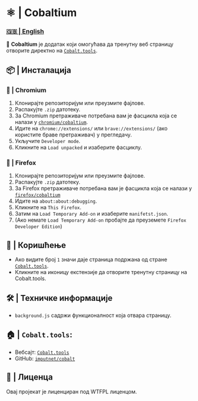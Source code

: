 # ⚛️ | Cobaltium

### [🇬🇧 | English](README-en.md)

🔗 **Cobaltium** је додатак који омогућава да тренутну веб страницу отворите директно на [`Cobalt.tools`](https://cobalt.tools).

## 📦 | Инсталација

### 🧪 | Chromium

1. Клонирајте репозиторијум или преузмите фајлове.
2. Распакујте `.zip` датотеку.
3. За Chromium претраживаче потребана вам је фасцикла која се налази у [`chromium/cobaltium`](chromium/cobaltium). 
4. Идите на `chrome://extensions/` или `brave://extensions/` (ако користите браве претраживач) у прегледачу.
5. Укључите `Developer mode`.
6. Кликните на `Load unpacked` и изаберите фасциклу.

### 🦊 | Firefox

1. Клонирајте репозиторијум или преузмите фајлове.
2. Распакујте `.zip` датотеку.
3. За Firefox претраживаче потребана вам је фасцикла која се налази у [`firefox/cobaltium`](firefox/cobaltium)
4. Идите на `about:about:debugging`.
5. Кликните на `This Firefox`.
6. Затим на `Load Temporary Add-on` и изаберите `manifetst.json`.
7. (Ако немате `Load Temporary Add-on` пробајте да преуземете `Firefox Developer Edition`)

## 🚀 | Коришћење
- Ако видите број `1` значи даје страница подржана од стране [`Cobalt.tools`](https://cobalt.tools/).
- Кликните на иконицу екстензије да отворите тренутну страницу на Cobalt.tools.

## 🛠️ | Техничке информације
- `background.js` садржи функционалност која отвара страницу.

## 🏠 | ``Cobalt.tools``:

- Вебсајт: [`Cobalt.tools`](https://cobalt.tools/)
- GitHub: [`imputnet/cobalt`](https://github.com/imputnet/cobalt)

## 📜 | Лиценца
Овај пројекат је лиценциран под WTFPL лиценцом.
